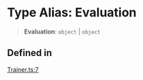 # Type Alias: Evaluation

> **Evaluation**: `object` \| `object`

## Defined in

[Trainer.ts:7](https://github.com/edspencer/narrator-ai/blob/2638f4692e0fe7ed51a1a126401e7368094e9587/packages/narrator-ai/src/Trainer.ts#L7)
